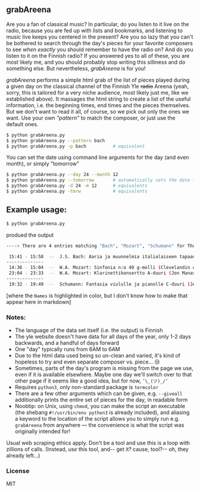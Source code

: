 ## grabAreena

Are you a fan of classical music? In particular, do you listen to it live on the radio, because you are 
fed up with lists and bookmarks, and listening to music live keeps you centered in the present?
Are you so lazy that you can't be bothered to search through the day's pieces for your favorite composers 
to see _when exactly_ you should remember to have the radio on? And do you listen to it on the Finnish radio?
If you answered yes to all of these, you are most likely me, and you should probably stop writing this silliness and do something else.
But nevertheless, _grabAreena_ is for you!

_grabAreena_ performs a simple html grab of the list of pieces played during a given day on the classical channel of the Finnish Yle ~~radio~~ Areena (yeah, sorry, this is tailored for a very niche audience, most likely just me, like we established above). It massages the html string to create a list of the useful information, i.e. the beginning times, end times and the pieces themselves. But we don't want to read it all, of course, so we pick out only the ones we want. Use your own _"pattern"_ to match the composer, or just use the default ones. 


```bash
$ python grabAreena.py
$ python grabAreena.py --pattern bach
$ python grabAreena.py -p bach          # equivalent
```

You can set the date using command line arguments for the day (and even month), or simply "tomorrow"

```bash
$ python grabAreena.py --day 24 --month 12
$ python grabAreena.py --tomorrow       # automatically sets the date to tomorrow
$ python grabAreena.py -d 24 -m 12      # equivalents
$ python grabAreena.py -tmrw            # equivalents
```



## Example usage:
```bash
$ python grabAreena.py
```
produed the output

```bash
----> There are 4 entries matching "Bach", "Mozart", "Schumann" for Thursday (19 Jan 2023): 

 15:41 - 15:58  --  J.S. Bach: Aaria ja muunnelmia italialaiseen tapaan a-molli. (Emil Gilels, piano). 
--------------
 14:36 - 15:04  --  W.A. Mozart: Sinfonia n:o 40 g-molli (Clevelandin ork./Christoph von Dohnanyi). 
 23:04 - 23:33  --  W.A. Mozart: Klarinettikonsertto A-duuri (Jon Manasse ja Seattlen SO/Gerard Schwarz). 
--------------
 19:32 - 19:49  --  Schumann: Fantasia viululle ja pianolle C-duuri (Jennifer Koh ja Reiko Uchida). 
```
[where the ```Names``` is highlighted in color, but I don't know how to make that appear here in markdown]



### Notes:
- The language of the data set itself (i.e. the output) is Finnish
- The yle website doesn't have data for all days of the year, only 1-2 days backwards, and a handful of days forward
- One "day" typically runs from 6AM to 6AM
- Due to the html data used being so un-clean and varied, it's kind of hopeless to try and even separate composer vs. piece... 😒
- Sometimes, parts of the day's program is missing from the page we use, even if it is available elsewhere. Maybe one day we'll switch over to that other page if it seems like a good idea, but for now, ```¯\_(ツ)_/¯```
- Requires ```python3```, only non-standard package is ```termcolor```
- There are a few other arguments which can be given, e.g. ```--giveall``` additionally prints the entire set of pieces for the day, in readable form
- Noobtip: on Unix, using ```chmod```, you can make the script an executable (the shebang ```#!/usr/bin/env python3``` is already included), and aliasing a keyword to the location of the script allows you to simply run e.g. ```grabAreena``` from anywhere — the convenience is what the script was originally intended for!

Usual web scraping ethics apply. Don't be a tool and use this is a loop with zillions of calls. 
(Instead, *use* this tool, and-- get it? cause, tool?-- oh, they already left...)



### License
MIT